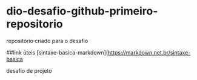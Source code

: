 # dio-desafio-github-primeiro-repositorio
repositório criado para  o desafio

##link úteis
[sintaxe-basica-markdown](https://markdown.net.br/sintaxe-basica

desafio de projeto 
